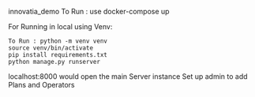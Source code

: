 innovatia_demo
 To Run : use docker-compose up

For Running in local using Venv:
    
    To Run : python -m venv venv
    source venv/bin/activate
    pip install requirements.txt
    python manage.py runserver

localhost:8000 would open the main Server instance
Set up admin to add Plans and Operators 
